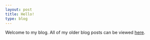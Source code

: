 ```yaml
---
layout: post
title: Hello!
type: blog
---
```


Welcome to my blog. All of my older blog posts can be viewed [here](http://blog.dhruvgairola.com).